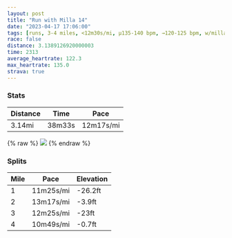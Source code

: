 ```yaml
---
layout: post
title: "Run with Milla 14"
date: "2023-04-17 17:06:00"
tags: [runs, 3-4 miles, <12m30s/mi, μ135-140 bpm, →120-125 bpm, w/milla]
race: false
distance: 3.1389126920000003
time: 2313
average_heartrate: 122.3
max_heartrate: 135.0
strava: true
---
```


### Stats

| Distance | Time | Pace |
|----------|------|------|
|3.14mi|38m33s|12m17s/mi|

{% raw %}
<img src='https://maps.googleapis.com/maps/api/staticmap?maptype=roadmap&path=enc:eovwFbetbMg@PMUMAe@V?POr@M\EBiBXu@PuAj@i@Nu@HOLWZa@x@KVGXSb@SLEA_@z@S^{@~Ba@zA_@z@Qr@G^BDhC~AG?IC}B{AAMNg@EXKTYpAGXBFzCbB~AbAfAj@^V^^XNLBb@VzAnAd@P^DHDBDFXL\hAZXDZJTBbAZb@TdAPbDhA^F\Hn@VJFKf@eAjD]|@Af@@@PALEJOJUf@uBf@gARu@PSNL^JTBDb@JXFFd@P|@TtAb@BVCl@BpCNVRDJODi@DuBVyDBq@DYf@@r@NV@DBCBLEdAVPCbAR\@RHtANFEPLt@BFFLAHjAY~DOdDDHF?~@CA]@eAFeAJcA?UTiDn@VFCFKFWDqBFg@]W?MMUWKEIWAqCkAeAQMMMEKBCFWACA@EUGwAEe@Ii@QUCi@YEGa@GEr@Sr@YfDK^GBi@I_@?_@PUV[PqAo@WGaBIE@[p@A@uBg@wAe@y@[qBc@s@Yg@K[McAWa@QY[Oa@wAg@eAi@oB}AsBkA[WaAo@a@SWSKC_@WWYOSG?w@a@eA}@K@VJ`Ap@\JJAT[R}@&key=AIzaSyC1MId7bFpkLXNAaYhBSTb8jLyiSqzbDtM&size=800x800&markers=color:yellow|label:S|40.75267,-74.00034&markers=color:green|label:F|40.756830000000015,-74.00475999999992'>
{% endraw %}

### Splits

| Mile | Pace | Elevation |
|------|------|-----------|
|1|11m25s/mi|-26.2ft|
|2|13m17s/mi|-3.9ft|
|3|12m25s/mi|-23ft|
|4|10m49s/mi|-0.7ft|
